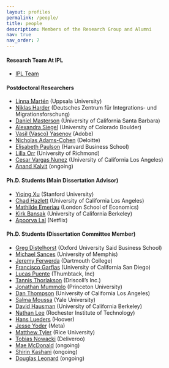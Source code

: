 ```yaml
---
layout: profiles
permalink: /people/
title: people
description: Members of the Research Group and Alumni 
nav: true
nav_order: 7
---
```


#### Research Team At IPL

- [IPL Team](https://immigrationlab.org/team/)

#### Postdoctoral Researchers
- [Linna Martén](https://sites.google.com/site/linnamarten/home) (Uppsala University)
- [Niklas Harder](https://www.dezim-institut.de/en/employees/person-detail/niklas-harder/) (Deutsches Zentrum für Integrations- und Migrationsforschung)
- [Daniel Masterson](https://www.danielmasterson.com/) (University of California Santa Barbara)
- [Alexandra Siegel](https://www.alexandra-siegel.com/) (University of Colorado Boulder)
- [Vasil (Vasco) Yasenov](https://www.linkedin.com/in/vasil-yasenov-2a6a3a39/) (Adobe)
- [Nicholas Adams-Cohen](https://www.linkedin.com/in/nicholas-adams-cohen-0b3a3a39/) (Deloitte)
- [Elisabeth Paulson](https://www.hbs.edu/faculty/Pages/profile.aspx?facId=123456) (Harvard Business School)
- [Lilla Orr](https://lillaorr.com/) (University of Richmond)
- [Cesar Vargas Nunez](https://www.linkedin.com/in/cesar-vargas-nunez-12345678/) (University of California Los Angeles)
- [Anand Kalvit](https://sites.google.com/view/anandkalvit/bio) (ongoing)

#### Ph.D. Students (Main Dissertation Advisor)
- [Yiqing Xu](https://yiqingxu.org/) (Stanford University)
- [Chad Hazlett](https://www.chadhazlett.com/) (University of California Los Angeles)
- [Mathilde Emeriau](https://www.mathildeemeriau.com/) (London School of Economics)
- [Kirk Bansak](https://www.kirkbansak.com/) (University of California Berkeley)
- [Apoorva Lal](https://www.linkedin.com/in/apoorva-lal-12345678/) (Netflix)

#### Ph.D. Students (Dissertation Committee Member)
- [Greg Distelhorst](https://www.gregdistelhorst.com/) (Oxford University Said Business School)
- [Michael Sances](https://www.michaelsances.com/) (University of Memphis)
- [Jeremy Ferwerda](https://www.jeremyferwerda.com/) (Dartmouth College)
- [Francisco Garfias](https://www.franciscogarfias.com/) (University of California San Diego)
- [Lucas Puente](https://www.linkedin.com/in/lucas-puente-12345678/) (Thumbtack, Inc)
- [Tannis Thorlakson](https://www.linkedin.com/in/tannis-thorlakson-12345678/) (Driscoll’s Inc.)
- [Jonathan Mummolo](https://www.jonathanmummolo.com/) (Princeton University)
- [Dan Thompson](https://www.danielthompson.com/) (University of California Los Angeles)
- [Salma Moussa](https://www.salmamoussa.com/) (Yale University)
- [David Hausman](https://www.davidhausman.com/) (University of California Berkeley)
- [Nathan Lee](https://www.nathanlee.com/) (Rochester Institute of Technology)
- [Hans Lueders](https://www.hanslueders.com/) (Hoover)
- [Jesse Yoder](https://www.jesseyoder.com/) (Meta)
- [Matthew Tyler](https://www.matthewtyler.site/) (Rice University)
- [Tobias Nowacki](https://www.tobiasnowacki.com/) (Deliveroo)
- [Mae McDonald](https://www.maemacdonald.com/) (ongoing)
- [Shirin Kashani](https://immigrationlab.org/our-team/shirin-abrashami-kashani/) (ongoing)
- [Douglas Leonard](https://politicalscience.stanford.edu/people/douglas-leonard) (ongoing)